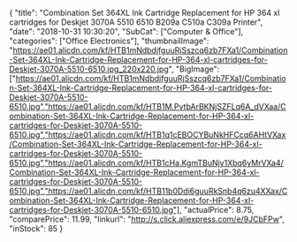 {
	"title": "Combination Set 364XL Ink Cartridge Replacement for HP 364 xl cartridges for Deskjet 3070A 5510 6510 B209a C510a C309a Printer",
	"date": "2018-10-31 10:30:20",
	"SubCat": ["Computer & Office"],
	"categories": ["Office Electronics"],
	"thumbnailImage": "https://ae01.alicdn.com/kf/HTB1mNdbdjfguuRjSszcq6zb7FXa1/Combination-Set-364XL-Ink-Cartridge-Replacement-for-HP-364-xl-cartridges-for-Deskjet-3070A-5510-6510.jpg_220x220.jpg",
	"BigImage": ["https://ae01.alicdn.com/kf/HTB1mNdbdjfguuRjSszcq6zb7FXa1/Combination-Set-364XL-Ink-Cartridge-Replacement-for-HP-364-xl-cartridges-for-Deskjet-3070A-5510-6510.jpg","https://ae01.alicdn.com/kf/HTB1M.PvtbArBKNjSZFLq6A_dVXaa/Combination-Set-364XL-Ink-Cartridge-Replacement-for-HP-364-xl-cartridges-for-Deskjet-3070A-5510-6510.jpg","https://ae01.alicdn.com/kf/HTB1q1cEBOCYBuNkHFCcq6AHtVXax/Combination-Set-364XL-Ink-Cartridge-Replacement-for-HP-364-xl-cartridges-for-Deskjet-3070A-5510-6510.jpg","https://ae01.alicdn.com/kf/HTB1cHa.KgmTBuNjy1Xbq6yMrVXa4/Combination-Set-364XL-Ink-Cartridge-Replacement-for-HP-364-xl-cartridges-for-Deskjet-3070A-5510-6510.jpg","https://ae01.alicdn.com/kf/HTB11b0Ddi6guuRkSnb4q6zu4XXax/Combination-Set-364XL-Ink-Cartridge-Replacement-for-HP-364-xl-cartridges-for-Deskjet-3070A-5510-6510.jpg"],
	"actualPrice": 8.75,
	"comparePrice": 11.99,
	"linkurl": "http://s.click.aliexpress.com/e/9JCbFPw",
	"inStock": 85
}
